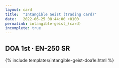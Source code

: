 ```yaml
---
layout: card
title:  "Intangible Geist (trading card)"
date:   2022-06-25 08:44:00 +0100
permalink: intangible-geist_(card)
incomplete: true
---
```


## DOA 1st &middot; EN-250 SR

{% include templates/intangible-geist-doa1e.html %}